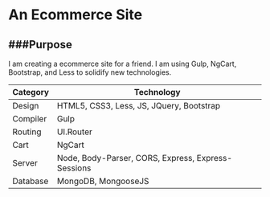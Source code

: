 # An Ecommerce Site

###Purpose
-------------------------------------------
I am creating a ecommerce site for a friend.
I am using Gulp, NgCart, Bootstrap, and Less to solidify new technologies.

|Category|Technology|
|-------|-------|
|Design|HTML5, CSS3, Less, JS, JQuery, Bootstrap|
|Compiler|Gulp|
|Routing|UI.Router|
|Cart|NgCart|
|Server|Node, Body-Parser, CORS, Express, Express-Sessions|
|Database|MongoDB, MongooseJS|
